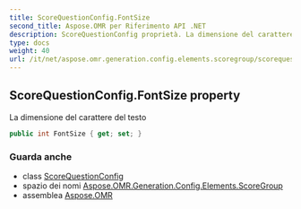 ```yaml
---
title: ScoreQuestionConfig.FontSize
second_title: Aspose.OMR per Riferimento API .NET
description: ScoreQuestionConfig proprietà. La dimensione del carattere del testo
type: docs
weight: 40
url: /it/net/aspose.omr.generation.config.elements.scoregroup/scorequestionconfig/fontsize/
---
```

## ScoreQuestionConfig.FontSize property

La dimensione del carattere del testo

```csharp
public int FontSize { get; set; }
```

### Guarda anche

* class [ScoreQuestionConfig](../)
* spazio dei nomi [Aspose.OMR.Generation.Config.Elements.ScoreGroup](../../scorequestionconfig/)
* assemblea [Aspose.OMR](../../../)


